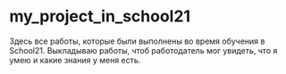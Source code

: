 # my_project_in_school21
Здесь все работы, которые были выполнены во время обучения в School21.
Выкладываю работы, чтоб работодатель мог увидеть, что я умею и какие знания у меня есть.
